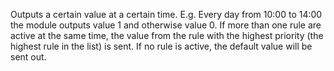 
[comment]: # (Time & DateCanvasModule)
Outputs a certain value at a certain time. E.g. Every day from 10:00 to 14:00 the module outputs value 1 and otherwise value 0. If more than one rule are active at the same time, the value from the rule with the highest priority (the highest rule in the list) is sent. If no rule is active, the default value will be sent out.
